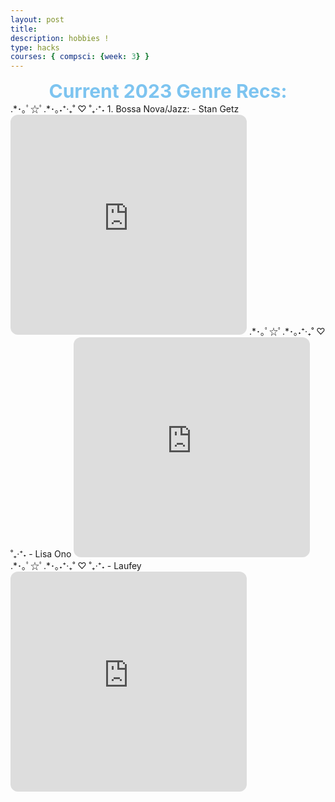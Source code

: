 ```yaml
---
layout: post
title:   
description: hobbies !
type: hacks 
courses: { compsci: {week: 3} }
---
```


<center><span style="color:#7dc4f0;font-weight:700;font-size:30px">
Current 2023 Genre Recs: 
</span></center>
.*･｡ﾟ☆ﾟ.*･｡˖⁺‧₊˚ ♡ ˚₊‧⁺˖
1. Bossa Nova/Jazz:
- Stan Getz 
<iframe style="border-radius:12px" src="https://open.spotify.com/embed/track/5UaJ4zxtCIi5WZomhoZIeq?utm_source=generator" width="75%" height="352" frameBorder="0" allowfullscreen="" allow="autoplay; clipboard-write; encrypted-media; fullscreen; picture-in-picture" loading="lazy"></iframe>
.*･｡ﾟ☆ﾟ.*･｡˖⁺‧₊˚ ♡ ˚₊‧⁺˖
- Lisa Ono 
<iframe style="border-radius:12px" src="https://open.spotify.com/embed/track/5qqr62XmFBoc4JddWjTJKV?utm_source=generator" width="75%" height="352" frameBorder="0" allowfullscreen="" allow="autoplay; clipboard-write; encrypted-media; fullscreen; picture-in-picture" loading="lazy"></iframe>
.*･｡ﾟ☆ﾟ.*･｡˖⁺‧₊˚ ♡ ˚₊‧⁺˖
- Laufey
<iframe style="border-radius:12px" src="https://open.spotify.com/embed/track/1hUXDEqjNIIbfjTcaz3jzb?utm_source=generator" width="75%" height="352" frameBorder="0" allowfullscreen="" allow="autoplay; clipboard-write; encrypted-media; fullscreen; picture-in-picture" loading="lazy"></iframe>





